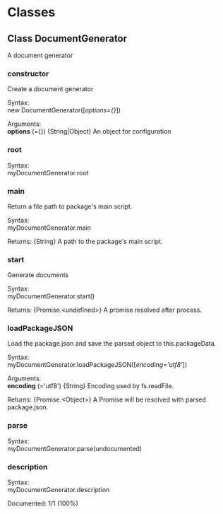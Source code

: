 # Classes

## Class DocumentGenerator

A document generator

### constructor

Create a document generator

Syntax:<br>
new DocumentGenerator([*options={}*])

Arguments:<br>
**options** (={})  {String|Object} An object for configuration

### root

Syntax:<br>
myDocumentGenerator.root

### main

Return a file path to package's main script.

Syntax:<br>
myDocumentGenerator.main

Returns: {String} A path to the package's main script.

### start

Generate documents

Syntax:<br>
myDocumentGenerator.start()

Returns: {Promise.&lt;undefined&gt;} A promise resolved after process.

### loadPackageJSON

Load the package.json and save the parsed object to this.packageData.

Syntax:<br>
myDocumentGenerator.loadPackageJSON([*encoding='utf8'*])

Arguments:<br>
**encoding** (='utf8')  {String} Encoding used by fs.readFile.

Returns: {Promise.&lt;Object&gt;} A Promise will be resolved with parsed package.json.

### parse

Syntax:<br>
myDocumentGenerator.parse(undocumented)

### description

Syntax:<br>
myDocumentGenerator.description


Documented: 1/1 (100%)
